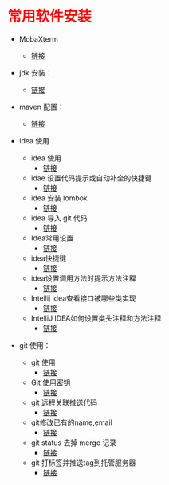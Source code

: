 # <font color="red">常用软件安装</font>

- MobaXterm
  - [链接](/other_video/easy-study-for-love/MobaXterm) 

- jdk 安装：
  - [链接](/other_video/easy-study-for-love/jdk%20%E5%AE%89%E8%A3%85/jdk%20%E5%AE%89%E8%A3%85%E4%B8%8E%E9%85%8D%E7%BD%AE/) 
- maven 配置：
  - [链接](/other_video/easy-study-for-love/maven%20%E9%85%8D%E7%BD%AE/maven%20%E7%9A%84%E9%85%8D%E7%BD%AE/) 
- idea 使用：
  - idea 使用
    - [链接](/other_video/easy-study-for-love/idea%20%E4%BD%BF%E7%94%A8/gp-idea%20%E6%95%99%E7%A8%8B/idea%20%E4%BD%BF%E7%94%A8/) 
  - idae 设置代码提示或自动补全的快捷键
    -    [链接](/other_video/easy-study-for-love/idea%20%E4%BD%BF%E7%94%A8/idae%20%E8%AE%BE%E7%BD%AE%E4%BB%A3%E7%A0%81%E6%8F%90%E7%A4%BA%E6%88%96%E8%87%AA%E5%8A%A8%E8%A1%A5%E5%85%A8%E7%9A%84%E5%BF%AB%E6%8D%B7%E9%94%AE/) 
  - idea 安装 lombok
    - [链接](/other_video/easy-study-for-love/idea%20%E4%BD%BF%E7%94%A8/idea%20%E5%AE%89%E8%A3%85%20lombok/) 
  - idea 导入 git 代码
    - [链接](/other_video/easy-study-for-love/idea%20%E4%BD%BF%E7%94%A8/idea%20%E5%AF%BC%E5%85%A5%20git%20%E4%BB%A3%E7%A0%81/) 
  - Idea常用设置
    - [链接](/other_video/easy-study-for-love/idea%20%E4%BD%BF%E7%94%A8/Idea%E5%B8%B8%E7%94%A8%E8%AE%BE%E7%BD%AE/) 
  - idea快捷键
    - [链接](/other_video/easy-study-for-love/idea%20%E4%BD%BF%E7%94%A8/idea%E5%BF%AB%E6%8D%B7%E9%94%AE/) 
  - idea设置调用方法时提示方法注释
    - [链接](/other_video/easy-study-for-love/idea%20%E4%BD%BF%E7%94%A8/idea%E8%AE%BE%E7%BD%AE%E8%B0%83%E7%94%A8%E6%96%B9%E6%B3%95%E6%97%B6%E6%8F%90%E7%A4%BA%E6%96%B9%E6%B3%95%E6%B3%A8%E9%87%8A/) 
  - Intellij  idea查看接口被哪些类实现
    - [链接](/other_video/easy-study-for-love/idea%20%E4%BD%BF%E7%94%A8/Intellij%20%20idea%E6%9F%A5%E7%9C%8B%E6%8E%A5%E5%8F%A3%E8%A2%AB%E5%93%AA%E4%BA%9B%E7%B1%BB%E5%AE%9E%E7%8E%B0/) 
  - IntelliJ IDEA如何设置类头注释和方法注释
    - [链接](/other_video/easy-study-for-love/idea%20%E4%BD%BF%E7%94%A8/IntelliJ%20IDEA%E5%A6%82%E4%BD%95%E8%AE%BE%E7%BD%AE%E7%B1%BB%E5%A4%B4%E6%B3%A8%E9%87%8A%E5%92%8C%E6%96%B9%E6%B3%95%E6%B3%A8%E9%87%8A/) 
- git 使用：
  - git 使用
    - [链接](/other_video/easy-study-for-love/git%20%E4%BD%BF%E7%94%A8/git%20%E4%BD%BF%E7%94%A8/) 
  - Git 使用密钥
    - [链接](/other_video/easy-study-for-love/git%20%E4%BD%BF%E7%94%A8/Git%20%E4%BD%BF%E7%94%A8%E5%AF%86%E9%92%A5/) 
  - git 远程关联推送代码
    - [链接](/other_video/easy-study-for-love/git%20%E4%BD%BF%E7%94%A8/git%20%E8%BF%9C%E7%A8%8B%E5%85%B3%E8%81%94%E6%8E%A8%E9%80%81%E4%BB%A3%E7%A0%81/) 
  - git修改已有的name,email
    - [链接](/other_video/easy-study-for-love/git%20%E4%BD%BF%E7%94%A8/git%E4%BF%AE%E6%94%B9%E5%B7%B2%E6%9C%89%E7%9A%84name,email/) 
  - git status 去掉 merge 记录
    - [链接](/other_video/easy-study-for-love/git%20%E4%BD%BF%E7%94%A8/git%20status%20%E5%8E%BB%E6%8E%89%20merge%20%E8%AE%B0%E5%BD%95/) 
  - git 打标签并推送tag到托管服务器
    - [链接](/other_video/easy-study-for-love/git%20%E4%BD%BF%E7%94%A8/git%20%E6%89%93%E6%A0%87%E7%AD%BE%E5%B9%B6%E6%8E%A8%E9%80%81tag%E5%88%B0%E6%89%98%E7%AE%A1%E6%9C%8D%E5%8A%A1%E5%99%A8/) 